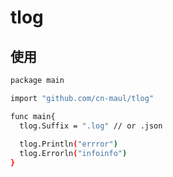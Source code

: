 # tlog

## 使用

```bash
package main

import "github.com/cn-maul/tlog"

func main{
  tlog.Suffix = ".log" // or .json
  
  tlog.Println("errror")
  tlog.Errorln("infoinfo")
}
```



